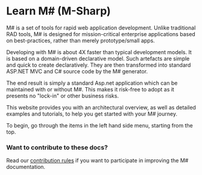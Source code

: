 # Learn M# (M-Sharp)

M# is a set of tools for rapid web application development. Unlike traditional RAD tools, M# is designed for mission-critical enterprise applications based on best-practices, rather than merely prototype/small apps. 

Developing with M# is about 4X faster than typical development models. It is based on a domain-driven declarative model. Such artefacts are simple and quick to create declaratively. They are then transformed into standard ASP.NET MVC and C# source code by the M# generator. 

The end result is simply a standard Asp.net application which can be maintained with or without M#. This makes it risk-free to adopt as it presents no "lock-in" or other business risks.

This website provides you with an architectural overview, as well as detailed examples and tutorials, to help you get started with your M# journey.

To begin, go through the items in the left hand side menu, starting from the top.



### Want to contribute to these docs?
Read our [contribution rules](CONTRIBUTING.md) if you want to participate in improving the M# documentation.
